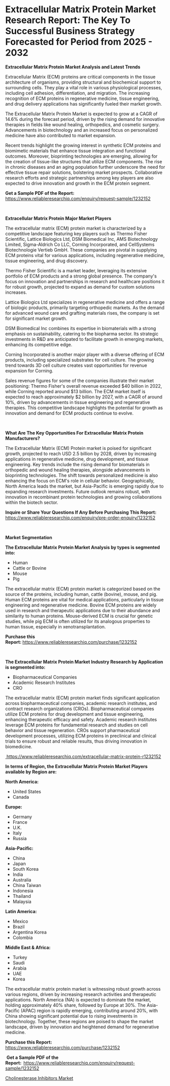 <p><h1>Extracellular Matrix Protein Market Research Report: The Key To Successful Business Strategy Forecasted for Period from 2025 - 2032</h1></p><p><strong>Extracellular Matrix Protein Market Analysis and Latest Trends</strong></p>
<p><p>Extracellular Matrix (ECM) proteins are critical components in the tissue architecture of organisms, providing structural and biochemical support to surrounding cells. They play a vital role in various physiological processes, including cell adhesion, differentiation, and migration. The increasing recognition of ECM proteins in regenerative medicine, tissue engineering, and drug delivery applications has significantly fueled their market growth.</p><p>The Extracellular Matrix Protein Market is expected to grow at a CAGR of 14.6% during the forecast period, driven by the rising demand for innovative therapies in fields like wound healing, orthopedics, and cosmetic surgery. Advancements in biotechnology and an increased focus on personalized medicine have also contributed to market expansion. </p><p>Recent trends highlight the growing interest in synthetic ECM proteins and biomimetic materials that enhance tissue integration and functional outcomes. Moreover, bioprinting technologies are emerging, allowing for the creation of tissue-like structures that utilize ECM components. The rise in chronic diseases and an aging population further underscore the need for effective tissue repair solutions, bolstering market prospects. Collaborative research efforts and strategic partnerships among key players are also expected to drive innovation and growth in the ECM protein segment.</p></p>
<p><strong>Get a Sample PDF of the Report:&nbsp;</strong> <a href="https://www.reliableresearchiq.com/enquiry/request-sample/1232152?utm_campaign=3051&utm_medium=2&utm_source=Github&utm_content=ia&utm_term=08032025&utm_id=extracellular-matrix-protein">https://www.reliableresearchiq.com/enquiry/request-sample/1232152</a></p>
<p>&nbsp;</p>
<p><strong>Extracellular Matrix Protein Major Market Players</strong></p>
<p><p>The extracellular matrix (ECM) protein market is characterized by a competitive landscape featuring key players such as Thermo Fisher Scientific, Lattice Biologics Ltd, DSM Biomedical Inc, AMS Biotechnology Limited, Sigma-Aldrich Co LLC, Corning Incorporated, and CellSystems Biotechnologie Vertieb GmbH. These companies are pivotal in supplying ECM proteins vital for various applications, including regenerative medicine, tissue engineering, and drug discovery.</p><p>Thermo Fisher Scientific is a market leader, leveraging its extensive portfolio of ECM products and a strong global presence. The company's focus on innovation and partnerships in research and healthcare positions it for robust growth, projected to expand as demand for custom solutions increases.</p><p>Lattice Biologics Ltd specializes in regenerative medicine and offers a range of biologic products, primarily targeting orthopedic markets. As the demand for advanced wound care and grafting materials rises, the company is set for significant market growth.</p><p>DSM Biomedical Inc combines its expertise in biomaterials with a strong emphasis on sustainability, catering to the biopharma sector. Its strategic investments in R&D are anticipated to facilitate growth in emerging markets, enhancing its competitive edge.</p><p>Corning Incorporated is another major player with a diverse offering of ECM products, including specialized substrates for cell culture. The growing trend towards 3D cell culture creates vast opportunities for revenue expansion for Corning.</p><p>Sales revenue figures for some of the companies illustrate their market positioning: Thermo Fisher's overall revenue exceeded $40 billion in 2022, while Corning reported around $13 billion. The ECM market itself is expected to reach approximately $2 billion by 2027, with a CAGR of around 10%, driven by advancements in tissue engineering and regenerative therapies. This competitive landscape highlights the potential for growth as innovation and demand for ECM products continue to evolve.</p></p>
<p>&nbsp;</p>
<p><strong>What Are The Key Opportunities For Extracellular Matrix Protein Manufacturers?</strong></p>
<p><p>The Extracellular Matrix (ECM) Protein market is poised for significant growth, projected to reach USD 2.5 billion by 2028, driven by increasing applications in regenerative medicine, drug development, and tissue engineering. Key trends include the rising demand for biomaterials in orthopedic and wound healing therapies, alongside advancements in bioprinting technologies. The shift towards personalized medicine is also enhancing the focus on ECM's role in cellular behavior. Geographically, North America leads the market, but Asia-Pacific is emerging rapidly due to expanding research investments. Future outlook remains robust, with innovation in recombinant protein technologies and growing collaborations within the biotech sector.</p></p>
<p><strong>Inquire or Share Your Questions If Any Before Purchasing This Report:</strong> <a href="https://www.reliableresearchiq.com/enquiry/pre-order-enquiry/1232152?utm_campaign=3051&utm_medium=2&utm_source=Github&utm_content=ia&utm_term=08032025&utm_id=extracellular-matrix-protein">https://www.reliableresearchiq.com/enquiry/pre-order-enquiry/1232152</a></p>
<p>&nbsp;</p>
<p><strong>Market Segmentation</strong></p>
<p><strong>The Extracellular Matrix Protein Market Analysis by types is segmented into:</strong></p>
<p><ul><li>Human</li><li>Cattle or Bovine</li><li>Mouse</li><li>Pig</li></ul></p>
<p><p>The extracellular matrix (ECM) protein market is categorized based on the source of the proteins, including human, cattle (bovine), mouse, and pig. Human ECM proteins are vital for medical applications, particularly in tissue engineering and regenerative medicine. Bovine ECM proteins are widely used in research and therapeutic applications due to their abundance and similarity to human proteins. Mouse-derived ECM is crucial for genetic studies, while pig ECM is often utilized for its analogous properties to human tissue, especially in xenotransplantation.</p></p>
<p><strong>Purchase this Report:&nbsp;</strong><a href="https://www.reliableresearchiq.com/purchase/1232152?utm_campaign=3051&utm_medium=2&utm_source=Github&utm_content=ia&utm_term=08032025&utm_id=extracellular-matrix-protein">https://www.reliableresearchiq.com/purchase/1232152</a></p>
<p>&nbsp;</p>
<p><strong>The Extracellular Matrix Protein Market Industry Research by Application is segmented into:</strong></p>
<p><ul><li>Biopharmaceutical Companies</li><li>Academic Research Institutes</li><li>CRO</li></ul></p>
<p><p>The extracellular matrix (ECM) protein market finds significant application across biopharmaceutical companies, academic research institutes, and contract research organizations (CROs). Biopharmaceutical companies utilize ECM proteins for drug development and tissue engineering, enhancing therapeutic efficacy and safety. Academic research institutes leverage ECM proteins for fundamental research and studies on cell behavior and tissue regeneration. CROs support pharmaceutical development processes, utilizing ECM proteins in preclinical and clinical trials to ensure robust and reliable results, thus driving innovation in biomedicine.</p></p>
<p><a href="https://www.reliableresearchiq.com/extracellular-matrix-protein-r1232152?utm_campaign=3051&utm_medium=2&utm_source=Github&utm_content=ia&utm_term=08032025&utm_id=extracellular-matrix-protein">&nbsp;https://www.reliableresearchiq.com/extracellular-matrix-protein-r1232152</a></p>
<p><strong>In terms of Region, the Extracellular Matrix Protein Market Players available by Region are:</strong></p>
<p>
    <p> <strong> North America: </strong>
        <ul>
            <li>United States</li>
            <li>Canada</li>
        </ul>
        </p> 
    <p> <strong> Europe: </strong>
        <ul>
            <li>Germany</li>
            <li>France</li>
            <li>U.K.</li>
            <li>Italy</li>
            <li>Russia</li>
        </ul>
        </p> 
    <p> <strong> Asia-Pacific: </strong>
        <ul>
            <li>China</li>
            <li>Japan</li>
            <li>South Korea</li>
            <li>India</li>
            <li>Australia</li>
            <li>China Taiwan</li>
            <li>Indonesia</li>
            <li>Thailand</li>
            <li>Malaysia</li>
        </ul>
        </p> 
    <p> <strong> Latin America: </strong>
        <ul>
            <li>Mexico</li>
            <li>Brazil</li>
            <li>Argentina Korea</li>
            <li>Colombia</li>
        </ul>
        </p> 
    <p> <strong> Middle East & Africa: </strong>
        <ul>
            <li>Turkey</li>
            <li>Saudi</li>
            <li>Arabia</li>
            <li>UAE</li>
            <li>Korea</li>
        </ul>
    </p>
    </p>
<p><p>The extracellular matrix protein market is witnessing robust growth across various regions, driven by increasing research activities and therapeutic applications. North America (NA) is expected to dominate the market, holding approximately 40% share, followed by Europe at 30%. The Asia-Pacific (APAC) region is rapidly emerging, contributing around 20%, with China showing significant potential due to rising investments in biotechnology. Together, these regions are poised to shape the market landscape, driven by innovation and heightened demand for regenerative medicine.</p></p>
<p><strong>Purchase this Report: </strong><a href="https://www.reliableresearchiq.com/purchase/1232152?utm_campaign=3051&utm_medium=2&utm_source=Github&utm_content=ia&utm_term=08032025&utm_id=extracellular-matrix-protein">https://www.reliableresearchiq.com/purchase/1232152</a></p>
<p>&nbsp;<strong>Get a Sample PDF of the Report:&nbsp;&nbsp;</strong><a href="https://www.reliableresearchiq.com/enquiry/request-sample/1232152?utm_campaign=3051&utm_medium=2&utm_source=Github&utm_content=ia&utm_term=08032025&utm_id=extracellular-matrix-protein">https://www.reliableresearchiq.com/enquiry/request-sample/1232152</a></p>
<p><strong></strong></p>
<p><p><a href="https://github.com/deyniphytic/Market-Research-Report-List-1/blob/main/cholinesterase-inhibitors-market.md?utm_campaign=3051&utm_medium=2&utm_source=Github&utm_content=ia&utm_term=08032025&utm_id=extracellular-matrix-protein">Cholinesterase Inhibitors Market</a></p></p>